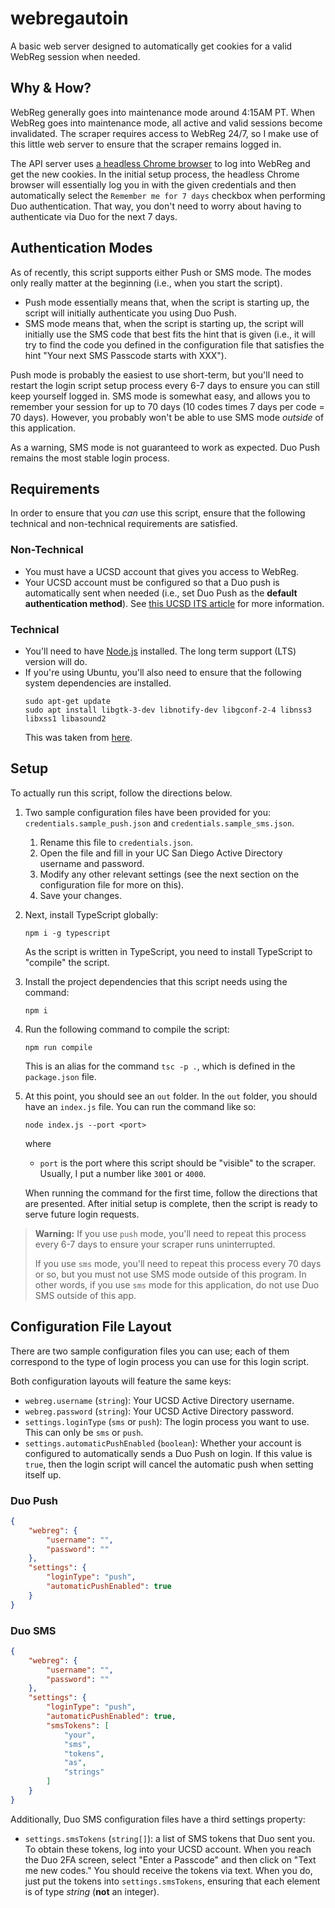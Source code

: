 # webregautoin
A basic web server designed to automatically get cookies for a valid WebReg session when needed.

## Why & How?
WebReg generally goes into maintenance mode around 4:15AM PT. When WebReg goes into maintenance mode, all active
and valid sessions become invalidated. The scraper requires access to WebReg 24/7, so I make use of this little web
server to ensure that the scraper remains logged in.

The API server uses [a headless Chrome browser](https://github.com/puppeteer/puppeteer) to log into WebReg and get 
the new cookies. In the initial setup process, the headless Chrome browser will essentially log you in with the given 
credentials and then automatically select the `Remember me for 7 days` checkbox when performing Duo authentication. 
That way, you don't need to worry about having to authenticate via Duo for the next 7 days.

## Authentication Modes
As of recently, this script supports either Push or SMS mode. The modes only really matter at the beginning (i.e., when
you start the script).
- Push mode essentially means that, when the script is starting up, the script will initially authenticate you using 
  Duo Push.
- SMS mode means that, when the script is starting up, the script will initially use the SMS code that best fits the 
  hint that is given (i.e., it will try to find the code you defined in the configuration file that satisfies the hint
  "Your next SMS Passcode starts with XXX"). 

Push mode is probably the easiest to use short-term, but you'll need to restart the login script setup process every
6-7 days to ensure you can still keep yourself logged in. SMS mode is somewhat easy, and allows you to remember your
session for up to 70 days (10 codes times 7 days per code = 70 days). However, you probably won't be able to use SMS
mode _outside_ of this application.

As a warning, SMS mode is not guaranteed to work as expected. Duo Push remains the most stable login process. 

## Requirements
In order to ensure that you _can_ use this script, ensure that the following technical and non-technical requirements
are satisfied.

### Non-Technical
- You must have a UCSD account that gives you access to WebReg.
- Your UCSD account must be configured so that a Duo push is automatically sent when needed (i.e., set Duo Push as the 
**default authentication method**). See [this UCSD ITS article](https://support.ucsd.edu/its?id=kb_article_view&sys_kb_id=f91e1f55873259d8947a0fa8cebb352e&sysparm_article=KB0030238) for more information.

### Technical
- You'll need to have [Node.js](https://nodejs.org/en/) installed. The long term support (LTS) version will do.
- If you're using Ubuntu, you'll also need to ensure that the following system dependencies are installed.
    ```
    sudo apt-get update
    sudo apt install libgtk-3-dev libnotify-dev libgconf-2-4 libnss3 libxss1 libasound2
    ```
    This was taken from [here](https://github.com/puppeteer/puppeteer/blob/main/docs/troubleshooting.md#running-puppeteer-on-wsl-windows-subsystem-for-linux).

## Setup
To actually run this script, follow the directions below.

1. Two sample configuration files have been provided for you: `credentials.sample_push.json` and `credentials.sample_sms.json`.
    1. Rename this file to `credentials.json`.
    2. Open the file and fill in your UC San Diego Active Directory username and password.
    3. Modify any other relevant settings (see the next section on the configuration file for more on this).
    4. Save your changes.

2. Next, install TypeScript globally:
    ```
    npm i -g typescript 
    ```
   As the script is written in TypeScript, you need to install TypeScript to "compile" the script.

3. Install the project dependencies that this script needs using the command:
    ```
    npm i
    ```

4. Run the following command to compile the script:
    ```
    npm run compile
    ```
   This is an alias for the command `tsc -p .`, which is defined in the `package.json` file.

5. At this point, you should see an `out` folder. In the `out` folder, you should have an `index.js` file. You can
   run the command like so:
    ```
    node index.js --port <port>
    ```
    where
    - `port` is the port where this script should be "visible" to the scraper. Usually, I put a number like `3001` or
      `4000`.

    When running the command for the first time, follow the directions that are presented. After initial setup is 
    complete, then the script is ready to serve future login requests.

> **Warning:**
> If you use `push` mode, you'll need to repeat this process every 6-7 days to ensure your scraper runs uninterrupted.
> 
> If you use `sms` mode, you'll need to repeat this process every 70 days or so, but you must not use SMS mode outside
> of this program. In other words, if you use `sms` mode for this application, do not use Duo SMS outside of this app.

## Configuration File Layout
There are two sample configuration files you can use; each of them correspond to the type of login process you can use
for this login script.

Both configuration layouts will feature the same keys:
- `webreg.username` (`string`): Your UCSD Active Directory username.
- `webreg.password` (`string`): Your UCSD Active Directory password.
- `settings.loginType` (`sms` or `push`): The login process you want to use. This can only be `sms` or `push`.
- `settings.automaticPushEnabled` (`boolean`): Whether your account is configured to automatically sends a Duo Push on 
  login. If this value is `true`, then the login script will cancel the automatic push when setting itself up. 

### Duo Push
```json
{
    "webreg": {
        "username": "",
        "password": ""
    },
    "settings": {
        "loginType": "push",
        "automaticPushEnabled": true
    }
}
```

### Duo SMS
```json
{
    "webreg": {
        "username": "",
        "password": ""
    },
    "settings": {
        "loginType": "push",
        "automaticPushEnabled": true,
        "smsTokens": [
            "your",
            "sms",
            "tokens",
            "as",
            "strings"
        ]
    }
}
```

Additionally, Duo SMS configuration files have a third settings property:
- `settings.smsTokens` (`string[]`): a list of SMS tokens that Duo sent you. To obtain these tokens, log into your UCSD
  account. When you reach the Duo 2FA screen, select "Enter a Passcode" and then click on "Text me new codes." You should
  receive the tokens via text. When you do, just put the tokens into `settings.smsTokens`, ensuring that each element is
  of type _string_ (**not** an integer).